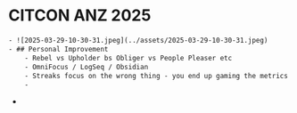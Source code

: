 # CITCON ANZ 2025
	- ![2025-03-29-10-30-31.jpeg](../assets/2025-03-29-10-30-31.jpeg)
	- ## Personal Improvement
		- Rebel vs Upholder bs Obliger vs People Pleaser etc
		- OmniFocus / LogSeq / Obsidian
		- Streaks focus on the wrong thing - you end up gaming the metrics
		-
-